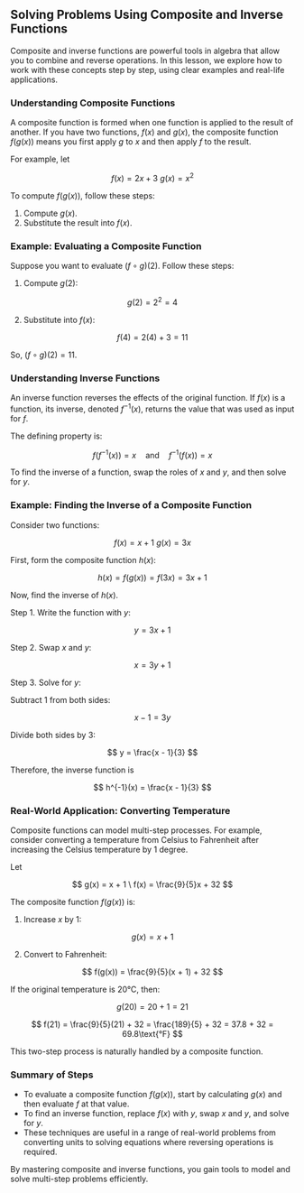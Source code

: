 ## Solving Problems Using Composite and Inverse Functions

Composite and inverse functions are powerful tools in algebra that allow you to combine and reverse operations. In this lesson, we explore how to work with these concepts step by step, using clear examples and real-life applications.

### Understanding Composite Functions

A composite function is formed when one function is applied to the result of another. If you have two functions, $f(x)$ and $g(x)$, the composite function $f(g(x))$ means you first apply $g$ to $x$ and then apply $f$ to the result.

For example, let

$$
f(x) = 2x + 3 \ 
g(x) = x^2
$$

To compute $f(g(x))$, follow these steps:

1. Compute $g(x)$.
2. Substitute the result into $f(x)$.

### Example: Evaluating a Composite Function

Suppose you want to evaluate $(f \circ g)(2)$. Follow these steps:

1. Compute $g(2)$:

$$
g(2) = 2^2 = 4
$$

2. Substitute into $f(x)$:

$$
f(4) = 2(4) + 3 = 11
$$

So, $(f \circ g)(2) = 11$.

### Understanding Inverse Functions

An inverse function reverses the effects of the original function. If $f(x)$ is a function, its inverse, denoted $f^{-1}(x)$, returns the value that was used as input for $f$.

The defining property is:

$$
f\bigl(f^{-1}(x)\bigr) = x \quad \text{and} \quad f^{-1}\bigl(f(x)\bigr) = x
$$

To find the inverse of a function, swap the roles of $x$ and $y$, and then solve for $y$.

### Example: Finding the Inverse of a Composite Function

Consider two functions:

$$
f(x) = x + 1 \ 
g(x) = 3x
$$

First, form the composite function $h(x)$:

$$
h(x) = f\bigl(g(x)\bigr) = f(3x) = 3x + 1
$$

Now, find the inverse of $h(x)$.

Step 1. Write the function with $y$:

$$
y = 3x + 1
$$

Step 2. Swap $x$ and $y$:

$$
x = 3y + 1
$$

Step 3. Solve for $y$:

Subtract 1 from both sides:

$$
x - 1 = 3y
$$

Divide both sides by 3:

$$
y = \frac{x - 1}{3}
$$

Therefore, the inverse function is

$$
h^{-1}(x) = \frac{x - 1}{3}
$$

### Real-World Application: Converting Temperature

Composite functions can model multi-step processes. For example, consider converting a temperature from Celsius to Fahrenheit after increasing the Celsius temperature by 1 degree.

Let

$$
g(x) = x + 1 \ 
f(x) = \frac{9}{5}x + 32
$$

The composite function $f(g(x))$ is:

1. Increase $x$ by 1:

$$
g(x) = x + 1
$$

2. Convert to Fahrenheit:

$$
f(g(x)) = \frac{9}{5}(x + 1) + 32
$$

If the original temperature is 20°C, then:

$$
g(20) = 20 + 1 = 21
$$

$$
f(21) = \frac{9}{5}(21) + 32 = \frac{189}{5} + 32 = 37.8 + 32 = 69.8\text{°F}
$$

This two-step process is naturally handled by a composite function.

### Summary of Steps

- To evaluate a composite function $f(g(x))$, start by calculating $g(x)$ and then evaluate $f$ at that value.
- To find an inverse function, replace $f(x)$ with $y$, swap $x$ and $y$, and solve for $y$.
- These techniques are useful in a range of real-world problems from converting units to solving equations where reversing operations is required.

By mastering composite and inverse functions, you gain tools to model and solve multi-step problems efficiently.